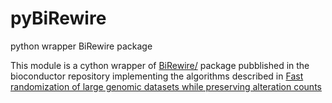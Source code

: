 # pyBiRewire
python wrapper BiRewire package

This module is a cython wrapper of <a href="http://bioconductor.jp/packages/3.2/bioc/html/BiRewire.html">BiRewire/</a> package pubblished in the bioconductor repository 
implementing the algorithms described in <a href="http://bioinformatics.oxfordjournals.org/content/30/17/i617.full.pdf">Fast randomization of large genomic datasets while preserving alteration counts</a> 